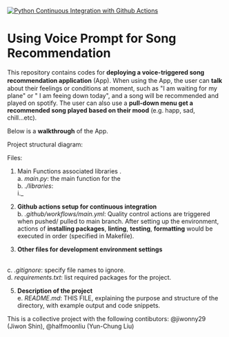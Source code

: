 [![Python Continuous Integration with Github Actions](https://github.com/halfmoonliu/SongRecommendation/actions/workflows/cicd.yml/badge.svg)](https://github.com/halfmoonliu/SongRecommendation/actions/workflows/cicd.yml)

# Using Voice Prompt for Song Recommendation

This repository contains codes for **deploying a voice-triggered song recommendation application** (App). Ｗhen using the App, the user can **talk** about their feelings or conditions at moment, such as "I am waiting for my plane" or " I am feeing down today", and a song will be recommended and played on spotify. The user can also use a **pull-down menu get a recommended song played based on their mood** (e.g. happ, sad, chill...etc).

Below is a **walkthrough** of the App.




Project structural diagram:


Files:

1. Main Functions associated libraries .
  <br>a. _main.py_: the main function for the
  <br>b. _./libraries_:
      <br> i._
  

3. **Github actions setup for continuous integration**
  <br>b. _.github/workflows/main.yml_: Quality control actions are triggered when pushed/ pulled to main branch. After setting up the environment, actions of **installing packages**, **linting**, **testing**, **formatting** would be executed in order (specified in Makefile). 

4. **Other files for development environment settings**
  
  <br>c. _.gitignore_: specify file names to ignore.
  <br>d. _requirements.txt_: list required packages for the project.

5. **Description of the project**
   <br>e. _README.md_: THIS FILE, explaining the purpose and structure of the directory, with example output and code snippets.

This is a collective project with the following contibutors: @jiwonny29 (Jiwon Shin), @halfmoonliu (Yun-Chung Liu)
